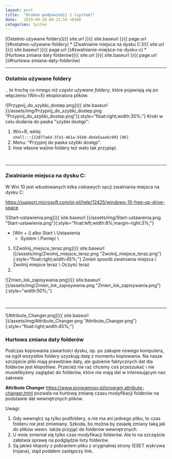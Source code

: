 ```yaml
---
layout: post
title:  "Drobne podpowiedzi 1 (system)"
date:   2019-09-20 09:21:59 +0100
categories: System
---
```


[Ostatnio używane foldery]({{ site.url }}{{ site.baseurl }}{{ page.url }}#ostatnio-używane-foldery) * [Zwalnianie miejsca na dysku C:]({{ site.url }}{{ site.baseurl }}{{ page.url }}#zwalnianie-miejsca-na-dysku-c) * [Hurtowa zmiana daty folderów]({{ site.url }}{{ site.baseurl }}{{ page.url }}#hurtowa-zmiana-daty-folderów)

----

### Ostatnio używane foldery 

.. to trochę co innego niż *często używane foldery*, które pojawiają się po włączeniu (Win+E) eksploratora plików.

![Przypnij_do_szybki_dostep.png]({{ site.baseurl }}/assets/img/Przypnij_do_szybki_dostep.png "Przypnij_do_szybki_dostep.png"){:style="float:right;width:35%;"}
Kroki w celu dodania do paska "szybki dostęp":

1. Win+R, wklej  
   `shell:::{22877a6d-37a1-461a-91b0-dbda5aaebc99}`   `[OK]`
2. Menu: "Przypnij do paska szybki dostęp".
3. Inne własne ważne foldery też wato tak przypiąć.

<br>

----
### Zwalnianie miejsca na dysku C:

W Win 10 jest wbudowanych kilka ciekawych opcji zwalniania miejsca na dysku C:

<https://support.microsoft.com/pl-pl/help/12425/windows-10-free-up-drive-space>

![Start-ustawienia.png]({{ site.baseurl }}/assets/img/Start-ustawienia.png "Start-ustawienia.png"){:style="float:left;width:8%;margin-right:3%;"}
* [Win + i]  albo Start \ Ustawienia
    * System \ Pamięć \

1. ![Zwolnij_miejsce_teraz.png]({{ site.baseurl }}/assets/img/Zwolnij_miejsce_teraz.png "Zwolnij_miejsce_teraz.png"){:style="float:right;width:45%;"} Zmień sposób zwalniania miejsca \ Zwolnij miejsce teraz \ Oczyść teraz
2. 

![Zmien_lok_zapisywania.png]({{ site.baseurl }}/assets/img/Zmien_lok_zapisywania.png "Zmien_lok_zapisywania.png"){:style="width:50%;"}

<br>

----
![Attribute_Changer.png]({{ site.baseurl }}/assets/img/Attribute_Changer.png "Attribute_Changer.png"){:style="float:right;width:45%;"}

### Hurtowa zmiana daty folderów

Podczas kopiowania zawartości dysku, np. po zakupie nowego komputera, na ogół wszystkie foldery uzyskują datę z momentu kopiowania. Na nasze szczęście pliki mają prawdziwe daty, ale gubienie faktycznych dat dla folderów jest kłopotliwe. Przecież nie raz chcemy coś przeszukać i nie musielibyśmy zaglądać do folderów, które nie mają dat w interesującym nas zakresie.

**Attribute Changer** <https://www.programosy.pl/program,attribute-changer.html> pozwala na hurtową zmianę czasu modyfikacji folderów na podstawie dat wewnętrznych plików. 

Uwagi:
1. Gdy wewnątrz są tylko podfoldery, a nie ma ani jednego pliku, to czas folderu nie jest zmieniany. Szkoda, bo można by zasadę zmiany taką jak do plików wewn. także przyjąć do folderów wewnętrznych.
2. U mnie zmieniał się tylko czas modyfikacji folderów. Ale to na szczęście załatwia sprawę na podglądzie listy folderów.
3. Są jakieś kłopoty z pobraniem pliku z oryginalnej strony (ESET wykrywa trojana), stąd podałem zastępczy link.
